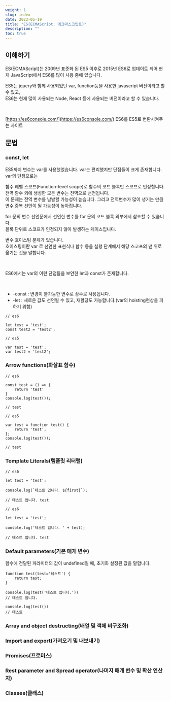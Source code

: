 ```yaml
---
weight: 1
slug: index
date: 2022-05-19
title: "ES(ECMAScript, 에크마스크립트)"
description: ""
toc: true
---
```


## 이해하기

ES(ECMAScript)는 2009년 표준화 된 ES5 이후로 2015년 ES6로 업데이트 되어 현재 JavaScript에서 
ES6를 많이 사용 중에 있습니다.

ES5는 jquery와 함께 사용되었던 var, function등을 사용한 javascript 버전이라고 할 수 있고,
<br>ES6는 현재 많이 사용되는 Node, React 등에 사용되는 버전이라고 할 수 있습니다.

<br>

[https://es6console.com/](https://es6console.com/) ES6를 ES5로 변환시켜주는 사이트 

## 문법

### const, let

ES5까지 변수는 var를 사용했었습니다. var는 편리했지만 단점들이 크게 존재합니다.
<br>var의 단점으로는

함수 레벨 스코프(Function-level scope)로 함수의 코드 블록만 스코프로 인정합니다.
전역 함수 외에 생성한 모든 변수는 전역으로 선언됩니다.
<br>이 문제는 전역 변수를 남발할 가능성이 높습니다. 그리고 전역변수가 많이 생기는 만큼 변수 중복 선언이 될 가능성이 높아집니다.

for 문의 변수 선언문에서 선언한 변수를 for 문의 코드 블록 외부에서 참조할 수 있습니다.
<br>블록 단위로 스코프가 인정되지 않아 발생하는 케이스입니다.

변수 호이스팅 문제가 있습니다.
<br> 호이스팅이란 var 로 선언한 표현식나 함수 등을 실행 단계에서 해당 스코프의 맨 위로 옮기는 것을 말합니다.

<br>

ES6에서는 var의 이런 단점들을 보안한 let과 const가 존재합니다.

<br>

- -const : 변경이 불가능한 변수로 상수로 사용됩니다.
- -let : 새로운 값도 선언될 수 있고, 재할당도 가능합니다.(var의 hoisting현상을 피하기 위함)

```
// es6

let test = 'test';
const test2 = 'test2';
```

```
// es5

var test = 'test';
var test2 = 'test2';
```

### Arrow functions(화살표 함수)

```
// es6

const test = () => {
	return 'test'
}
console.log(test());

// test
```

```
// es5

var test = function test() {
	return 'test';
};
console.log(test());

// test
```

### Template Literals(템플릿 리터럴)

```
// es6

let test = 'test';

console.log(`테스트 입니다. ${first}`);

// 테스트 입니다. test
```

```
// es6

let test = 'test';

console.log('테스트 입니다. ' + test);

// 테스트 입니다. test
```

### Default parameters(기본 매개 변수)

함수에 전달된 파라미터의 값이 undefined일 때, 초기화 설정된 값을 말합니다.

```
function test(test='테스트') { 
	return test;
}

console.log(test('테스트 입니다.'))
// 테스트 입니다.

console.log(test())
// 테스트
```


### Array and object destructing(배열 및 객체 비구조화)


### Import and export(가져오기 및 내보내기)
### Promises(프로미스)
### Rest parameter and Spread operator(나머지 매개 변수 및 확산 연산자)
### Classes(클래스)